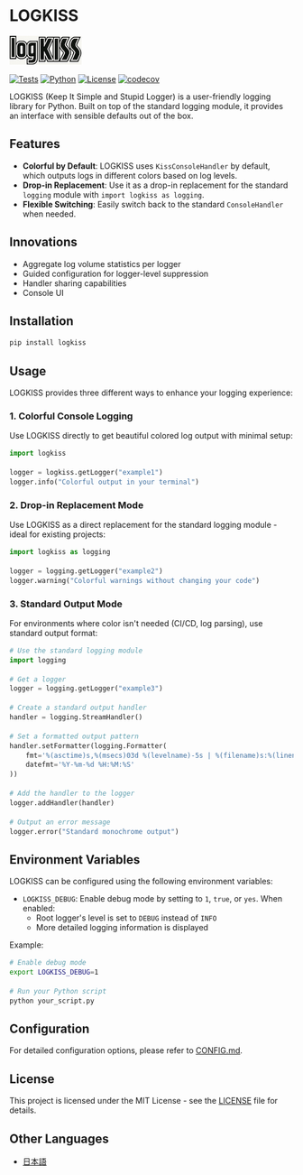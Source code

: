 # LOGKISS

![LOGKISS](docs/logkiss-logo-tiny.png)

[![Tests](https://github.com/tkykszk/logkiss/actions/workflows/test.yml/badge.svg)](https://github.com/tkykszk/logkiss/actions/workflows/test.yml) [![Python](https://img.shields.io/badge/python-3.7%20%7C%203.8%20%7C%203.9%20%7C%203.10%20%7C%203.11%20%7C%203.12-blue)](https://www.python.org/) [![License](https://img.shields.io/badge/License-MIT-blue.svg)](https://opensource.org/licenses/MIT) [![codecov](https://codecov.io/gh/tkykszk/logkiss/branch/main/graph/badge.svg)](https://codecov.io/gh/tkykszk/logkiss)

LOGKISS (Keep It Simple and Stupid Logger) is a user-friendly logging library for Python.
Built on top of the standard logging module, it provides an interface with sensible defaults out of the box.

## Features

- **Colorful by Default**: LOGKISS uses `KissConsoleHandler` by default, which outputs logs in different colors based on log levels.
- **Drop-in Replacement**: Use it as a drop-in replacement for the standard `logging` module with `import logkiss as logging`.
- **Flexible Switching**: Easily switch back to the standard `ConsoleHandler` when needed.


## Innovations

- Aggregate log volume statistics per logger
- Guided configuration for logger-level suppression
- Handler sharing capabilities
- Console UI


## Installation

```bash
pip install logkiss
```

## Usage

LOGKISS provides three different ways to enhance your logging experience:

### 1. Colorful Console Logging

Use LOGKISS directly to get beautiful colored log output with minimal setup:

```python
import logkiss

logger = logkiss.getLogger("example1")
logger.info("Colorful output in your terminal")
```

### 2. Drop-in Replacement Mode

Use LOGKISS as a direct replacement for the standard logging module - ideal for existing projects:

```python
import logkiss as logging

logger = logging.getLogger("example2")
logger.warning("Colorful warnings without changing your code")
```

### 3. Standard Output Mode

For environments where color isn't needed (CI/CD, log parsing), use standard output format:

```python
# Use the standard logging module
import logging

# Get a logger
logger = logging.getLogger("example3")

# Create a standard output handler
handler = logging.StreamHandler()

# Set a formatted output pattern
handler.setFormatter(logging.Formatter(
    fmt='%(asctime)s,%(msecs)03d %(levelname)-5s | %(filename)s:%(lineno)3d | %(message)s',
    datefmt='%Y-%m-%d %H:%M:%S'
))

# Add the handler to the logger
logger.addHandler(handler)

# Output an error message
logger.error("Standard monochrome output")
```

## Environment Variables

LOGKISS can be configured using the following environment variables:

- `LOGKISS_DEBUG`: Enable debug mode by setting to `1`, `true`, or `yes`. When enabled:
  - Root logger's level is set to `DEBUG` instead of `INFO`
  - More detailed logging information is displayed

Example:
```bash
# Enable debug mode
export LOGKISS_DEBUG=1

# Run your Python script
python your_script.py
```

## Configuration

For detailed configuration options, please refer to [CONFIG.md](CONFIG.md).

## License

This project is licensed under the MIT License - see the [LICENSE](LICENSE) file for details.

## Other Languages

- [日本語](README_JAPAN.md)
